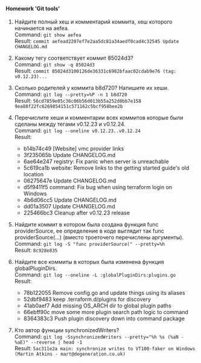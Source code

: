 #### Homework __'Git tools'__

1. Найдите полный хеш и комментарий коммита, хеш которого начинается на aefea.  
Command: `git show aefea`  
Result: `commit aefead2207ef7e2aa5dc81a34aedf0cad4c32545
Update CHANGELOG.md`

2. Какому тегу соответствует коммит 85024d3?  
Command: `git show -q 85024d3`  
Result: `commit 85024d3100126de36331c6982bfaac02cdab9e76 (tag: v0.12.23)...`

3. Сколько родителей у коммита b8d720? Напишите их хеши.  
Command: `git log --pretty=%P -n 1 b8d720`  
Result: `56cd7859e05c36c06b56d013b55a252d0bb7e158 9ea88f22fc6269854151c571162c5bcf958bee2b`  

4. Перечислите хеши и комментарии всех коммитов которые были сделаны между тегами v0.12.23 и v0.12.24.  
Command: `git log --oneline v0.12.23..v0.12.24`  
Result:
    - b14b74c49 [Website] vmc provider links  
    - 3f235065b Update CHANGELOG.md
    - 6ae64e247 registry: Fix panic when server is unreachable
    - 5c619ca1b website: Remove links to the getting started guide's old location
    - 06275647e Update CHANGELOG.md
    - d5f9411f5 command: Fix bug when using terraform login on Windows
    - 4b6d06cc5 Update CHANGELOG.md
    - dd01a3507 Update CHANGELOG.md
    - 225466bc3 Cleanup after v0.12.23 release  

5. Найдите коммит в котором была создана функция func providerSource, ее определение в коде выглядит так func providerSource(...) (вместо троеточего перечислены аргументы).  
Command: `git log -S "func providerSource(" --pretty=%h`  
Result: `8c928e835`

6. Найдите все коммиты в которых была изменена функция globalPluginDirs.  
Command: `git log --oneline -L :globalPluginDirs:plugins.go`  
Result:
    - 78b122055 Remove config.go and update things using its aliases
    - 52dbf9483 keep .terraform.d/plugins for discovery
    - 41ab0aef7 Add missing OS_ARCH dir to global plugin paths
    - 66ebff90c move some more plugin search path logic to command
    - 8364383c3 Push plugin discovery down into command package

7. Кто автор функции synchronizedWriters?  
Command: `git log -SsynchronizedWriters --pretty="%h %s (%aN - %aE)" --reverse | head -1`  
Result: `5ac311e2a main: synchronize writes to VT100-faker on Windows (Martin Atkins - mart@degeneration.co.uk)`